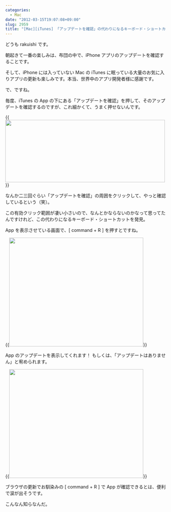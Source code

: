 ```yaml
---
categories:
  - Mac
date: "2012-03-15T19:07:08+09:00"
slug: 2959
title: "[Mac][iTunes] 「アップデートを確認」の代わりになるキーボード・ショートカット"
---
```


どうも rakuishi です。

朝起きて一番の楽しみは、布団の中で、iPhone アプリのアップデートを確認することです。

そして、iPhone には入っていない Mac の iTunes に眠っている大量のお気に入りアプリの更新も楽しみです。本当、世界中のアプリ開発者様に感謝です。

で、ですね。

毎度、iTunes の App の下にある「アップデートを確認」を押して、そのアップデートを確認するのですが、これ細かくて、うまく押せないんです。

{{<img alt="" src="/images/2012/03/2959_1.png" width="500" height="195">}}

なんか二三回ぐらい「アップデートを確認」の周囲をクリックして、やっと確認しているという（笑）。

この有効クリック範囲が凄い小さいので、なんとかならないのかなって思ってたんですけれど、この代わりになるキーボード・ショートカットを発見。

App を表示させている画面で、[ command + R ] を押すとですね。

{{<img alt="" src="/images/2012/03/2959_2.png" width="420" height="340">}}

App のアップデートを表示してくれます！ もしくは、「アップデートはありません」と宥められます。

{{<img alt="" src="/images/2012/03/2959_3.png" width="420" height="340">}}

ブラウザの更新でお馴染みの [ command + R ] で App が確認できるとは、便利で涙が出そうです。

こんなん知らなんだ。
